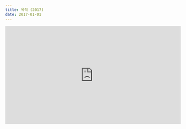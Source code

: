```yaml
---
title: 목적 (2017)
date: 2017-01-01
---
```


<iframe width="560" height="315" src="https://www.youtube.com/embed/5ZDOHvET1O4?si=no8P-ty8C1BRP0bx" title="YouTube video player" frameborder="0" allow="accelerometer; autoplay; clipboard-write; encrypted-media; gyroscope; picture-in-picture; web-share" referrerpolicy="strict-origin-when-cross-origin" allowfullscreen></iframe>
